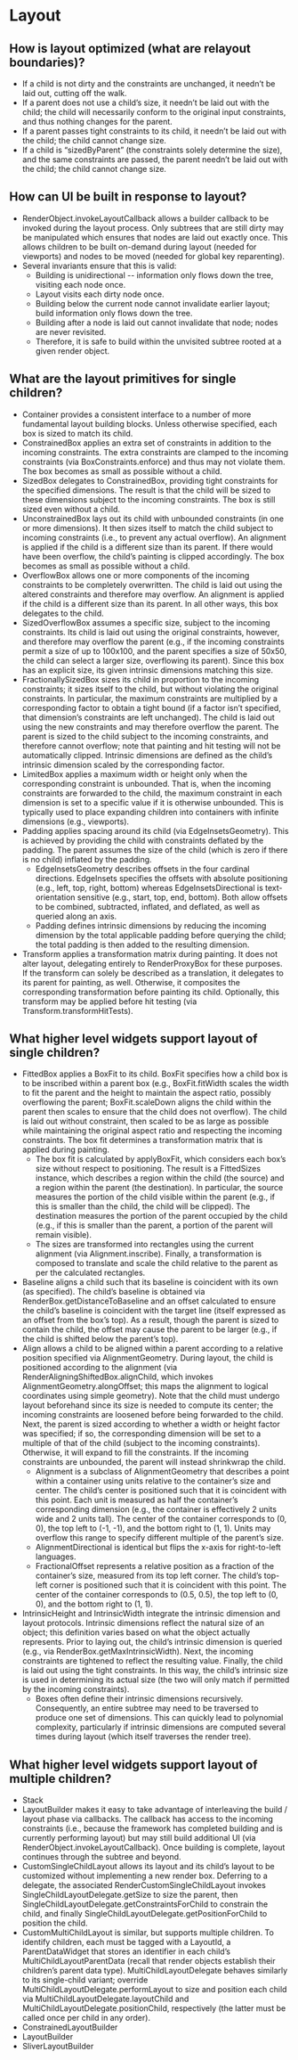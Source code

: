 # Layout


## How is layout optimized \(what are relayout boundaries\)?

* If a child is not dirty and the constraints are unchanged, it needn’t be laid out, cutting off the walk.
* If a parent does not use a child’s size, it needn’t be laid out with the child; the child will necessarily conform to the original input constraints, and thus nothing changes for the parent.
* If a parent passes tight constraints to its child, it needn’t be laid out with the child; the child cannot change size.
* If a child is “sizedByParent” \(the constraints solely determine the size\), and the same constraints are passed, the parent needn’t be laid out with the child; the child cannot change size.

## How can UI be built in response to layout?

* RenderObject.invokeLayoutCallback allows a builder callback to be invoked during the layout process. Only subtrees that are still dirty may be manipulated which ensures that nodes are laid out exactly once. This allows children to be built on-demand during layout \(needed for viewports\) and nodes to be moved \(needed for global key reparenting\).
* Several invariants ensure that this is valid:
  * Building is unidirectional -- information only flows down the tree, visiting each node once.
  * Layout visits each dirty node once.
  * Building below the current node cannot invalidate earlier layout; build information only flows down the tree.
  * Building after a node is laid out cannot invalidate that node; nodes are never revisited.
  * Therefore, it is safe to build within the unvisited subtree rooted at a given render object.

## What are the layout primitives for single children?

* Container provides a consistent interface to a number of more fundamental layout building blocks. Unless otherwise specified, each box is sized to match its child.
* ConstrainedBox applies an extra set of constraints in addition to the incoming constraints. The extra constraints are clamped to the incoming constraints \(via BoxConstraints.enforce\) and thus may not violate them. The box becomes as small as possible without a child.
* SizedBox delegates to ConstrainedBox, providing tight constraints for the specified dimensions. The result is that the child will be sized to these dimensions subject to the incoming constraints. The box is still sized even without a child.
* UnconstrainedBox lays out its child with unbounded constraints \(in one or more dimensions\). It then sizes itself to match the child subject to incoming constraints \(i.e., to prevent any actual overflow\). An alignment is applied if the child is a different size than its parent. If there would have been overflow, the child’s painting is clipped accordingly. The box becomes as small as possible without a child.
* OverflowBox allows one or more components of the incoming constraints to be completely overwritten. The child is laid out using the altered constraints and therefore may overflow. An alignment is applied if the child is a different size than its parent. In all other ways, this box delegates to the child.
* SizedOverflowBox assumes a specific size, subject to the incoming constraints. Its child is laid out using the original constraints, however, and therefore may overflow the parent \(e.g., if the incoming constraints permit a size of up to 100x100, and the parent specifies a size of 50x50, the child can select a larger size, overflowing its parent\). Since this box has an explicit size, its given intrinsic dimensions matching this size.
* FractionallySizedBox sizes its child in proportion to the incoming constraints; it sizes itself to the child, but without violating the original constraints. In particular, the maximum constraints are multiplied by a corresponding factor to obtain a tight bound \(if a factor isn’t specified, that dimension’s constraints are left unchanged\). The child is laid out using the new constraints and may therefore overflow the parent. The parent is sized to the child subject to the incoming constraints, and therefore cannot overflow; note that painting and hit testing will not be automatically clipped. Intrinsic dimensions are defined as the child’s intrinsic dimension scaled by the corresponding factor.
* LimitedBox applies a maximum width or height only when the corresponding constraint is unbounded. That is, when the incoming constraints are forwarded to the child, the maximum constraint in each dimension is set to a specific value if it is otherwise unbounded. This is typically used to place expanding children into containers with infinite dimensions \(e.g., viewports\).
* Padding applies spacing around its child \(via EdgeInsetsGeometry\). This is achieved by providing the child with constraints deflated by the padding. The parent assumes the size of the child \(which is zero if there is no child\) inflated by the padding.
  * EdgeInsetsGeometry describes offsets in the four cardinal directions. EdgeInsets specifies the offsets with absolute positioning \(e.g., left, top, right, bottom\) whereas EdgeInsetsDirectional is text-orientation sensitive \(e.g., start, top, end, bottom\). Both allow offsets to be combined, subtracted, inflated, and deflated, as well as queried along an axis.
  * Padding defines intrinsic dimensions by reducing the incoming dimension by the total applicable padding before querying the child; the total padding is then added to the resulting dimension.
* Transform applies a transformation matrix during painting. It does not alter layout, delegating entirely to RenderProxyBox for these purposes. If the transform can solely be described as a translation, it delegates to its parent for painting, as well. Otherwise, it composites the corresponding transformation before painting its child. Optionally, this transform may be applied before hit testing \(via Transform.transformHitTests\).

## What higher level widgets support layout of single children?

* FittedBox applies a BoxFit to its child. BoxFit specifies how a child box is to be inscribed within a parent box \(e.g., BoxFit.fitWidth scales the width to fit the parent and the height to maintain the aspect ratio, possibly overflowing the parent; BoxFit.scaleDown aligns the child within the parent then scales to ensure that the child does not overflow\). The child is laid out without constraint, then scaled to be as large as possible while maintaining the original aspect ratio and respecting the incoming constraints. The box fit determines a transformation matrix that is applied during painting.
  * The box fit is calculated by applyBoxFit, which considers each box’s size without respect to positioning. The result is a FittedSizes instance, which describes a region within the child \(the source\) and a region within the parent \(the destination\). In particular, the source measures the portion of the child visible within the parent \(e.g., if this is smaller than the child, the child will be clipped\). The destination measures the portion of the parent occupied by the child \(e.g., if this is smaller than the parent, a portion of the parent will remain visible\).
  * The sizes are transformed into rectangles using the current alignment \(via Alignment.inscribe\). Finally, a transformation is composed to translate and scale the child relative to the parent as per the calculated rectangles.
* Baseline aligns a child such that its baseline is coincident with its own \(as specified\). The child’s baseline is obtained via RenderBox.getDistanceToBaseline and an offset calculated to ensure the child’s baseline is coincident with the target line \(itself expressed as an offset from the box’s top\). As a result, though the parent is sized to contain the child, the offset may cause the parent to be larger \(e.g., if the child is shifted below the parent’s top\).
* Align allows a child to be aligned within a parent according to a relative position specified via AlignmentGeometry. During layout, the child is positioned according to the alignment \(via RenderAligningShiftedBox.alignChild, which invokes AlignmentGeometry.alongOffset; this maps the alignment to logical coordinates using simple geometry\). Note that the child must undergo layout beforehand since its size is needed to compute its center; the incoming constraints are loosened before being forwarded to the child. Next, the parent is sized according to whether a width or height factor was specified; if so, the corresponding dimension will be set to a multiple of that of the child \(subject to the incoming constraints\). Otherwise, it will expand to fill the constraints. If the incoming constraints are unbounded, the parent will instead shrinkwrap the child.
  * Alignment is a subclass of AlignmentGeometry that describes a point within a container using units relative to the container’s size and center. The child’s center is positioned such that it is coincident with this point. Each unit is measured as half the container’s corresponding dimension \(e.g., the container is effectively 2 units wide and 2 units tall\). The center of the container corresponds to \(0, 0\), the top left to \(-1, -1\), and the bottom right to \(1, 1\). Units may overflow this range to specify different multiple of the parent’s size.
  * AlignmentDirectional is identical but flips the x-axis for right-to-left languages.
  * FractionalOffset represents a relative position as a fraction of the container’s size, measured from its top left corner. The child’s top-left corner is positioned such that it is coincident with this point. The center of the container corresponds to \(0.5, 0.5\), the top left to \(0, 0\), and the bottom right to \(1, 1\).
* IntrinsicHeight and IntrinsicWidth integrate the intrinsic dimension and layout protocols. Intrinsic dimensions reflect the natural size of an object; this definition varies based on what the object actually represents. Prior to laying out, the child’s intrinsic dimension is queried \(e.g., via RenderBox.getMaxIntrinsicWidth\). Next, the incoming constraints are tightened to reflect the resulting value. Finally, the child is laid out using the tight constraints. In this way, the child’s intrinsic size is used in determining its actual size \(the two will only match if permitted by the incoming constraints\).
  * Boxes often define their intrinsic dimensions recursively. Consequently, an entire subtree may need to be traversed to produce one set of dimensions. This can quickly lead to polynomial complexity, particularly if intrinsic dimensions are computed several times during layout \(which itself traverses the render tree\).

## What higher level widgets support layout of multiple children?

* Stack
* LayoutBuilder makes it easy to take advantage of interleaving the build / layout phase via callbacks. The callback has access to the incoming constraints \(i.e., because the framework has completed building and is currently performing layout\) but may still build additional UI \(via RenderObject.invokeLayoutCallback\). Once building is complete, layout continues through the subtree and beyond.
* CustomSingleChildLayout allows its layout and its child’s layout to be customized without implementing a new render box. Deferring to a delegate, the associated RenderCustomSingleChildLayout invokes SingleChildLayoutDelegate.getSize to size the parent, then SingleChildLayoutDelegate.getConstraintsForChild to constrain the child, and finally SingleChildLayoutDelegate.getPositionForChild to position the child.
* CustomMultiChildLayout is similar, but supports multiple children. To identify children, each must be tagged with a LayoutId, a ParentDataWidget that stores an identifier in each child’s MultiChildLayoutParentData \(recall that render objects establish their children’s parent data type\). MultiChildLayoutDelegate behaves similarly to its single-child variant; override MultiChildLayoutDelegate.performLayout to size and position each child via MultiChildLayoutDelegate.layoutChild and MultiChildLayoutDelegate.positionChild, respectively \(the latter must be called once per child in any order\).
* ConstrainedLayoutBuilder
* LayoutBuilder
* SliverLayoutBuilder

